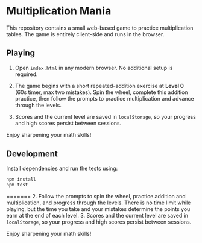 # Multiplication Mania

This repository contains a small web-based game to practice multiplication tables. The game is entirely client-side and runs in the browser.

## Playing

1. Open `index.html` in any modern browser. No additional setup is required.

2. The game begins with a short repeated-addition exercise at **Level 0** (60s timer, max two mistakes). Spin the wheel, complete this addition practice, then follow the prompts to practice multiplication and advance through the levels.
3. Scores and the current level are saved in `localStorage`, so your progress and high scores persist between sessions.

Enjoy sharpening your math skills!

## Development

Install dependencies and run the tests using:

```bash
npm install
npm test
```
=======
2. Follow the prompts to spin the wheel, practice addition and multiplication, and progress through the levels. There is no time limit while playing, but the time you take and your mistakes determine the points you earn at the end of each level.
3. Scores and the current level are saved in `localStorage`, so your progress and high scores persist between sessions.

Enjoy sharpening your math skills!

